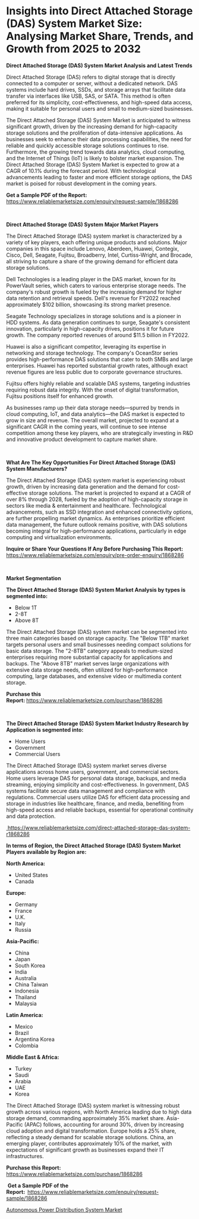 <p><h1>Insights into Direct Attached Storage (DAS) System Market Size: Analysing Market Share, Trends, and Growth from 2025 to 2032</h1></p><p><strong>Direct Attached Storage (DAS) System Market Analysis and Latest Trends</strong></p>
<p><p>Direct Attached Storage (DAS) refers to digital storage that is directly connected to a computer or server, without a dedicated network. DAS systems include hard drives, SSDs, and storage arrays that facilitate data transfer via interfaces like USB, SAS, or SATA. This method is often preferred for its simplicity, cost-effectiveness, and high-speed data access, making it suitable for personal users and small to medium-sized businesses.</p><p>The Direct Attached Storage (DAS) System Market is anticipated to witness significant growth, driven by the increasing demand for high-capacity storage solutions and the proliferation of data-intensive applications. As businesses seek to enhance their data processing capabilities, the need for reliable and quickly accessible storage solutions continues to rise. Furthermore, the growing trend towards data analytics, cloud computing, and the Internet of Things (IoT) is likely to bolster market expansion. The Direct Attached Storage (DAS) System Market is expected to grow at a CAGR of 10.1% during the forecast period. With technological advancements leading to faster and more efficient storage options, the DAS market is poised for robust development in the coming years.</p></p>
<p><strong>Get a Sample PDF of the Report:&nbsp;</strong> <a href="https://www.reliablemarketsize.com/enquiry/request-sample/1868286?utm_campaign=3198&utm_medium=2&utm_source=Github&utm_content=ia&utm_term=07042025&utm_id=direct-attached-storage-das-system">https://www.reliablemarketsize.com/enquiry/request-sample/1868286</a></p>
<p>&nbsp;</p>
<p><strong>Direct Attached Storage (DAS) System Major Market Players</strong></p>
<p><p>The Direct Attached Storage (DAS) system market is characterized by a variety of key players, each offering unique products and solutions. Major companies in this space include Lenovo, Aberdeen, Huawei, Contegix, Cisco, Dell, Seagate, Fujitsu, Broadberry, Intel, Curtiss-Wright, and Brocade, all striving to capture a share of the growing demand for efficient data storage solutions.</p><p>Dell Technologies is a leading player in the DAS market, known for its PowerVault series, which caters to various enterprise storage needs. The company's robust growth is fueled by the increasing demand for higher data retention and retrieval speeds. Dell's revenue for FY2022 reached approximately $102 billion, showcasing its strong market presence.</p><p>Seagate Technology specializes in storage solutions and is a pioneer in HDD systems. As data generation continues to surge, Seagate's consistent innovation, particularly in high-capacity drives, positions it for future growth. The company reported revenues of around $11.5 billion in FY2022.</p><p>Huawei is also a significant competitor, leveraging its expertise in networking and storage technology. The company's OceanStor series provides high-performance DAS solutions that cater to both SMBs and large enterprises. Huawei has reported substantial growth rates, although exact revenue figures are less public due to corporate governance structures.</p><p>Fujitsu offers highly reliable and scalable DAS systems, targeting industries requiring robust data integrity. With the onset of digital transformation, Fujitsu positions itself for enhanced growth.</p><p>As businesses ramp up their data storage needs—spurred by trends in cloud computing, IoT, and data analytics—the DAS market is expected to grow in size and revenue. The overall market, projected to expand at a significant CAGR in the coming years, will continue to see intense competition among these key players, who are strategically investing in R&D and innovative product development to capture market share.</p></p>
<p>&nbsp;</p>
<p><strong>What Are The Key Opportunities For Direct Attached Storage (DAS) System Manufacturers?</strong></p>
<p><p>The Direct Attached Storage (DAS) system market is experiencing robust growth, driven by increasing data generation and the demand for cost-effective storage solutions. The market is projected to expand at a CAGR of over 8% through 2028, fueled by the adoption of high-capacity storage in sectors like media & entertainment and healthcare. Technological advancements, such as SSD integration and enhanced connectivity options, are further propelling market dynamics. As enterprises prioritize efficient data management, the future outlook remains positive, with DAS solutions becoming integral for high-performance applications, particularly in edge computing and virtualization environments.</p></p>
<p><strong>Inquire or Share Your Questions If Any Before Purchasing This Report:</strong> <a href="https://www.reliablemarketsize.com/enquiry/pre-order-enquiry/1868286?utm_campaign=3198&utm_medium=2&utm_source=Github&utm_content=ia&utm_term=07042025&utm_id=direct-attached-storage-das-system">https://www.reliablemarketsize.com/enquiry/pre-order-enquiry/1868286</a></p>
<p>&nbsp;</p>
<p><strong>Market Segmentation</strong></p>
<p><strong>The Direct Attached Storage (DAS) System Market Analysis by types is segmented into:</strong></p>
<p><ul><li>Below 1T</li><li>2-8T</li><li>Above 8T</li></ul></p>
<p><p>The Direct Attached Storage (DAS) system market can be segmented into three main categories based on storage capacity. The "Below 1TB" market targets personal users and small businesses needing compact solutions for basic data storage. The "2-8TB" category appeals to medium-sized enterprises requiring more substantial capacity for applications and backups. The "Above 8TB" market serves large organizations with extensive data storage needs, often utilized for high-performance computing, large databases, and extensive video or multimedia content storage.</p></p>
<p><strong>Purchase this Report:&nbsp;</strong><a href="https://www.reliablemarketsize.com/purchase/1868286?utm_campaign=3198&utm_medium=2&utm_source=Github&utm_content=ia&utm_term=07042025&utm_id=direct-attached-storage-das-system">https://www.reliablemarketsize.com/purchase/1868286</a></p>
<p>&nbsp;</p>
<p><strong>The Direct Attached Storage (DAS) System Market Industry Research by Application is segmented into:</strong></p>
<p><ul><li>Home Users</li><li>Government</li><li>Commercial Users</li></ul></p>
<p><p>The Direct Attached Storage (DAS) system market serves diverse applications across home users, government, and commercial sectors. Home users leverage DAS for personal data storage, backups, and media streaming, enjoying simplicity and cost-effectiveness. In government, DAS systems facilitate secure data management and compliance with regulations. Commercial users utilize DAS for efficient data processing and storage in industries like healthcare, finance, and media, benefiting from high-speed access and reliable backups, essential for operational continuity and data protection.</p></p>
<p><a href="https://www.reliablemarketsize.com/direct-attached-storage-das-system-r1868286?utm_campaign=3198&utm_medium=2&utm_source=Github&utm_content=ia&utm_term=07042025&utm_id=direct-attached-storage-das-system">&nbsp;https://www.reliablemarketsize.com/direct-attached-storage-das-system-r1868286</a></p>
<p><strong>In terms of Region, the Direct Attached Storage (DAS) System Market Players available by Region are:</strong></p>
<p>
    <p> <strong> North America: </strong>
        <ul>
            <li>United States</li>
            <li>Canada</li>
        </ul>
        </p> 
    <p> <strong> Europe: </strong>
        <ul>
            <li>Germany</li>
            <li>France</li>
            <li>U.K.</li>
            <li>Italy</li>
            <li>Russia</li>
        </ul>
        </p> 
    <p> <strong> Asia-Pacific: </strong>
        <ul>
            <li>China</li>
            <li>Japan</li>
            <li>South Korea</li>
            <li>India</li>
            <li>Australia</li>
            <li>China Taiwan</li>
            <li>Indonesia</li>
            <li>Thailand</li>
            <li>Malaysia</li>
        </ul>
        </p> 
    <p> <strong> Latin America: </strong>
        <ul>
            <li>Mexico</li>
            <li>Brazil</li>
            <li>Argentina Korea</li>
            <li>Colombia</li>
        </ul>
        </p> 
    <p> <strong> Middle East & Africa: </strong>
        <ul>
            <li>Turkey</li>
            <li>Saudi</li>
            <li>Arabia</li>
            <li>UAE</li>
            <li>Korea</li>
        </ul>
    </p>
    </p>
<p><p>The Direct Attached Storage (DAS) system market is witnessing robust growth across various regions, with North America leading due to high data storage demand, commanding approximately 35% market share. Asia-Pacific (APAC) follows, accounting for around 30%, driven by increasing cloud adoption and digital transformation. Europe holds a 25% share, reflecting a steady demand for scalable storage solutions. China, an emerging player, contributes approximately 10% of the market, with expectations of significant growth as businesses expand their IT infrastructures.</p></p>
<p><strong>Purchase this Report: </strong><a href="https://www.reliablemarketsize.com/purchase/1868286?utm_campaign=3198&utm_medium=2&utm_source=Github&utm_content=ia&utm_term=07042025&utm_id=direct-attached-storage-das-system">https://www.reliablemarketsize.com/purchase/1868286</a></p>
<p>&nbsp;<strong>Get a Sample PDF of the Report:&nbsp;&nbsp;</strong><a href="https://www.reliablemarketsize.com/enquiry/request-sample/1868286?utm_campaign=3198&utm_medium=2&utm_source=Github&utm_content=ia&utm_term=07042025&utm_id=direct-attached-storage-das-system">https://www.reliablemarketsize.com/enquiry/request-sample/1868286</a></p>
<p><strong></strong></p>
<p><p><a href="https://github.com/lalolatiot/Market-Research-Report-List-1/blob/main/autonomous-power-distribution-system-market.md?utm_campaign=3198&utm_medium=2&utm_source=Github&utm_content=ia&utm_term=07042025&utm_id=direct-attached-storage-das-system">Autonomous Power Distribution System Market</a></p></p>